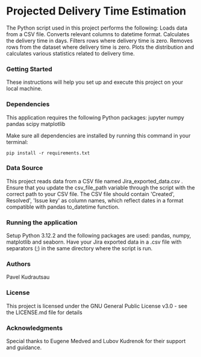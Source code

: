 # Projected Delivery Time Estimation


The Python script used in this project performs the following:
Loads data from a CSV file.
Converts relevant columns to datetime format.
Calculates the delivery time in days.
Filters rows where delivery time is zero.
Removes rows from the dataset where delivery time is zero.
Plots the distribution and calculates various statistics related to delivery time.

### Getting Started

These instructions will help you set up and execute this project on your local machine.

### Dependencies

This application requires the following Python packages:
jupyter
numpy
pandas
scipy
matplotlib


Make sure all dependencies are installed by running this command in your terminal:

`pip install -r requirements.txt`

### Data Source

This project reads data from a CSV file named Jira_exported_data.csv . 
Ensure that you update the csv_file_path variable through the script with the correct path to your CSV file. 
The CSV file should contain 'Created', Resolved', 'Issue key' as column names, which reflect dates in a format compatible with pandas to_datetime function.

### Running the application

Setup
Python 3.12.2 and the following packages are used: pandas, numpy, matplotlib and seaborn.
Have your Jira exported data in a .csv file with separators (;) in the same directory where the script is run.

### Authors

Pavel Kudrautsau

### License

This project is licensed under the GNU General Public License v3.0 - see the LICENSE.md file for details

### Acknowledgments

Special thanks to Eugene Medved and Lubov Kudrenok for their support and guidance.
